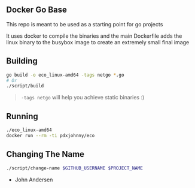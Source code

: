 Docker Go Base
---

This repo is meant to be used as a starting point for go projects

It uses docker to compile the binaries and the main Dockerfile adds the linux
binary to the busybox image to create an extremely small final image

Building
---

```bash
go build -o eco_linux-amd64 -tags netgo *.go
# Or
./script/build
```
> `-tags netgo` will help you achieve static binaries :)

Running
---

```bash
./eco_linux-amd64
docker run --rm -ti pdxjohnny/eco
```

Changing The Name
---

```bash
./script/change-name $GITHUB_USERNAME $PROJECT_NAME
```


- John Andersen
